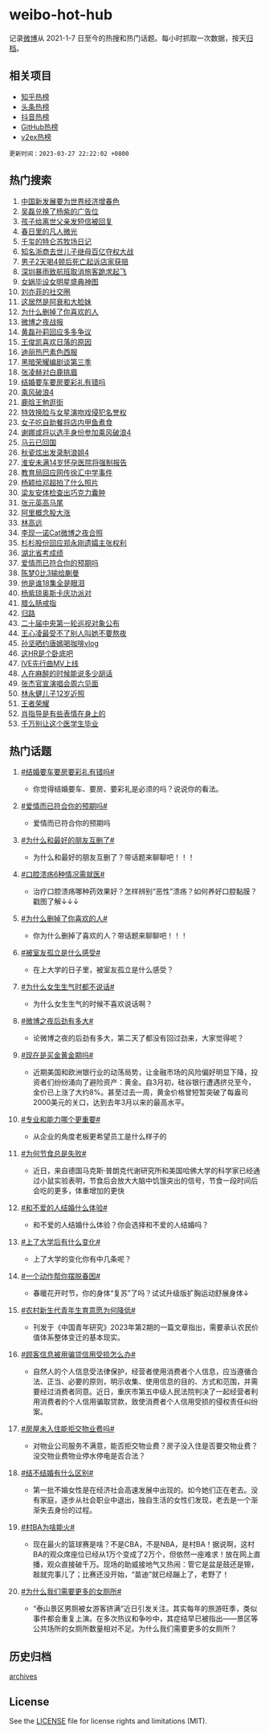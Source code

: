 # weibo-hot-hub

记录[微博](https://www.weibo.com)从 2021-1-7 日至今的热搜和热门话题。每小时抓取一次数据，按天[归档](archives)。

## 相关项目

- [知乎热榜](https://github.com/lonnyzhang423/zhihu-hot-hub)
- [头条热榜](https://github.com/lonnyzhang423/toutiao-hot-hub)
- [抖音热榜](https://github.com/lonnyzhang423/douyin-hot-hub)
- [GitHub热榜](https://github.com/lonnyzhang423/github-hot-hub)
- [v2ex热榜](https://github.com/lonnyzhang423/v2ex-hot-hub)


`更新时间：2023-03-27 22:22:02 +0800`

## 热门搜索

1. [中国新发展要为世界经济增春色](https://m.weibo.cn/search?containerid=100103type%3D1%26t%3D10%26q%3D%23%E4%B8%AD%E5%9B%BD%E6%96%B0%E5%8F%91%E5%B1%95%E8%A6%81%E4%B8%BA%E4%B8%96%E7%95%8C%E7%BB%8F%E6%B5%8E%E5%A2%9E%E6%98%A5%E8%89%B2%23&stream_entry_id=51&isnewpage=1&extparam=seat%3D1%26dgr%3D0%26c_type%3D51%26stream_entry_id%3D51%26cate%3D10103%26pos%3D0%26filter_type%3Drealtimehot%26display_time%3D1679926921%26pre_seqid%3D1679926921243031362255&luicode=10000011&lfid=106003type%253D25%2526t%253D3%2526disable_hot%253D1%2526filter_type%253Drealtimehot)
1. [吴磊兑换了杨紫的广告位](https://m.weibo.cn/search?containerid=100103type%3D1%26t%3D10%26q%3D%23%E5%90%B4%E7%A3%8A%E5%85%91%E6%8D%A2%E4%BA%86%E6%9D%A8%E7%B4%AB%E7%9A%84%E5%B9%BF%E5%91%8A%E4%BD%8D%23&stream_entry_id=31&isnewpage=1&extparam=seat%3D1%26flag%3D1%26c_type%3D31%26dgr%3D0%26cate%3D5001%26q%3D%2523%25E5%2590%25B4%25E7%25A3%258A%25E5%2585%2591%25E6%258D%25A2%25E4%25BA%2586%25E6%259D%25A8%25E7%25B4%25AB%25E7%259A%2584%25E5%25B9%25BF%25E5%2591%258A%25E4%25BD%258D%2523%26filter_type%3Drealtimehot%26realpos%3D1%26pos%3D0%26stream_entry_id%3D31%26band_rank%3D1%26lcate%3D5001%26display_time%3D1679926921%26pre_seqid%3D1679926921243031362255&luicode=10000011&lfid=106003type%253D25%2526t%253D3%2526disable_hot%253D1%2526filter_type%253Drealtimehot)
1. [孩子给离世父亲发短信被回复](https://m.weibo.cn/search?containerid=100103type%3D1%26t%3D10%26q%3D%23%E5%AD%A9%E5%AD%90%E7%BB%99%E7%A6%BB%E4%B8%96%E7%88%B6%E4%BA%B2%E5%8F%91%E7%9F%AD%E4%BF%A1%E8%A2%AB%E5%9B%9E%E5%A4%8D%23&stream_entry_id=31&isnewpage=1&extparam=seat%3D1%26flag%3D0%26c_type%3D31%26dgr%3D0%26cate%3D5001%26q%3D%2523%25E5%25AD%25A9%25E5%25AD%2590%25E7%25BB%2599%25E7%25A6%25BB%25E4%25B8%2596%25E7%2588%25B6%25E4%25BA%25B2%25E5%258F%2591%25E7%259F%25AD%25E4%25BF%25A1%25E8%25A2%25AB%25E5%259B%259E%25E5%25A4%258D%2523%26filter_type%3Drealtimehot%26realpos%3D2%26pos%3D1%26stream_entry_id%3D31%26band_rank%3D2%26lcate%3D5001%26display_time%3D1679926921%26pre_seqid%3D1679926921243031362255&luicode=10000011&lfid=106003type%253D25%2526t%253D3%2526disable_hot%253D1%2526filter_type%253Drealtimehot)
1. [春日里的凡人微光](https://m.weibo.cn/search?containerid=100103type%3D1%26t%3D10%26q%3D%23%E6%98%A5%E6%97%A5%E9%87%8C%E7%9A%84%E5%87%A1%E4%BA%BA%E5%BE%AE%E5%85%89%23&stream_entry_id=31&isnewpage=1&extparam=seat%3D1%26flag%3D0%26c_type%3D31%26dgr%3D0%26cate%3D5001%26q%3D%2523%25E6%2598%25A5%25E6%2597%25A5%25E9%2587%258C%25E7%259A%2584%25E5%2587%25A1%25E4%25BA%25BA%25E5%25BE%25AE%25E5%2585%2589%2523%26filter_type%3Drealtimehot%26realpos%3D3%26pos%3D2%26stream_entry_id%3D31%26band_rank%3D3%26lcate%3D5001%26display_time%3D1679926921%26pre_seqid%3D1679926921243031362255&luicode=10000011&lfid=106003type%253D25%2526t%253D3%2526disable_hot%253D1%2526filter_type%253Drealtimehot)
1. [千玺的特仑苏牧场日记](https://m.weibo.cn/search?containerid=100103type%3D1%26t%3D10%26q%3D%23%E5%8D%83%E7%8E%BA%E7%9A%84%E7%89%B9%E4%BB%91%E8%8B%8F%E7%89%A7%E5%9C%BA%E6%97%A5%E8%AE%B0%23&stream_entry_id=31&isnewpage=1&extparam=seat%3D1%26c_type%3D31%26topic_ad%3D1%26cate%3D5001%26adid%3D184126%26q%3D%2523%25E5%258D%2583%25E7%258E%25BA%25E7%259A%2584%25E7%2589%25B9%25E4%25BB%2591%25E8%258B%258F%25E7%2589%25A7%25E5%259C%25BA%25E6%2597%25A5%25E8%25AE%25B0%2523%26filter_type%3Drealtimehot%26stream_entry_id%3D31%26dgr%3D0%26band_rank%3D4%26lcate%3D5001%26pos%3D3%26display_time%3D1679926921%26pre_seqid%3D1679926921243031362255&luicode=10000011&lfid=106003type%253D25%2526t%253D3%2526disable_hot%253D1%2526filter_type%253Drealtimehot)
1. [知名浙商去世儿子继母百亿夺权大战](https://m.weibo.cn/search?containerid=100103type%3D1%26t%3D10%26q%3D%23%E7%9F%A5%E5%90%8D%E6%B5%99%E5%95%86%E5%8E%BB%E4%B8%96%E5%84%BF%E5%AD%90%E7%BB%A7%E6%AF%8D%E7%99%BE%E4%BA%BF%E5%A4%BA%E6%9D%83%E5%A4%A7%E6%88%98%23&stream_entry_id=31&isnewpage=1&extparam=seat%3D1%26flag%3D1%26c_type%3D31%26dgr%3D0%26cate%3D5001%26q%3D%2523%25E7%259F%25A5%25E5%2590%258D%25E6%25B5%2599%25E5%2595%2586%25E5%258E%25BB%25E4%25B8%2596%25E5%2584%25BF%25E5%25AD%2590%25E7%25BB%25A7%25E6%25AF%258D%25E7%2599%25BE%25E4%25BA%25BF%25E5%25A4%25BA%25E6%259D%2583%25E5%25A4%25A7%25E6%2588%2598%2523%26filter_type%3Drealtimehot%26realpos%3D4%26pos%3D4%26stream_entry_id%3D31%26band_rank%3D4%26lcate%3D5001%26display_time%3D1679926921%26pre_seqid%3D1679926921243031362255&luicode=10000011&lfid=106003type%253D25%2526t%253D3%2526disable_hot%253D1%2526filter_type%253Drealtimehot)
1. [男子2天喝4顿后死亡起诉店家获赔](https://m.weibo.cn/search?containerid=100103type%3D1%26t%3D10%26q%3D%23%E7%94%B7%E5%AD%902%E5%A4%A9%E5%96%9D4%E9%A1%BF%E5%90%8E%E6%AD%BB%E4%BA%A1%E8%B5%B7%E8%AF%89%E5%BA%97%E5%AE%B6%E8%8E%B7%E8%B5%94%23&stream_entry_id=31&isnewpage=1&extparam=seat%3D1%26flag%3D1%26c_type%3D31%26dgr%3D0%26cate%3D5001%26q%3D%2523%25E7%2594%25B7%25E5%25AD%25902%25E5%25A4%25A9%25E5%2596%259D4%25E9%25A1%25BF%25E5%2590%258E%25E6%25AD%25BB%25E4%25BA%25A1%25E8%25B5%25B7%25E8%25AF%2589%25E5%25BA%2597%25E5%25AE%25B6%25E8%258E%25B7%25E8%25B5%2594%2523%26filter_type%3Drealtimehot%26realpos%3D5%26pos%3D5%26stream_entry_id%3D31%26band_rank%3D5%26lcate%3D5001%26display_time%3D1679926921%26pre_seqid%3D1679926921243031362255&luicode=10000011&lfid=106003type%253D25%2526t%253D3%2526disable_hot%253D1%2526filter_type%253Drealtimehot)
1. [深圳暴雨致航班取消旅客跪求起飞](https://m.weibo.cn/search?containerid=100103type%3D1%26t%3D10%26q%3D%23%E6%B7%B1%E5%9C%B3%E6%9A%B4%E9%9B%A8%E8%87%B4%E8%88%AA%E7%8F%AD%E5%8F%96%E6%B6%88%E6%97%85%E5%AE%A2%E8%B7%AA%E6%B1%82%E8%B5%B7%E9%A3%9E%23&stream_entry_id=31&isnewpage=1&extparam=seat%3D1%26flag%3D1%26c_type%3D31%26dgr%3D0%26cate%3D5001%26q%3D%2523%25E6%25B7%25B1%25E5%259C%25B3%25E6%259A%25B4%25E9%259B%25A8%25E8%2587%25B4%25E8%2588%25AA%25E7%258F%25AD%25E5%258F%2596%25E6%25B6%2588%25E6%2597%2585%25E5%25AE%25A2%25E8%25B7%25AA%25E6%25B1%2582%25E8%25B5%25B7%25E9%25A3%259E%2523%26filter_type%3Drealtimehot%26realpos%3D6%26pos%3D6%26stream_entry_id%3D31%26band_rank%3D6%26lcate%3D5001%26display_time%3D1679926921%26pre_seqid%3D1679926921243031362255&luicode=10000011&lfid=106003type%253D25%2526t%253D3%2526disable_hot%253D1%2526filter_type%253Drealtimehot)
1. [女娲毕设女明星盛典神图](https://m.weibo.cn/search?containerid=100103type%3D1%26t%3D10%26q%3D%23%E5%A5%B3%E5%A8%B2%E6%AF%95%E8%AE%BE%E5%A5%B3%E6%98%8E%E6%98%9F%E7%9B%9B%E5%85%B8%E7%A5%9E%E5%9B%BE%23&stream_entry_id=31&isnewpage=1&extparam=seat%3D1%26c_type%3D31%26topic_ad%3D1%26cate%3D5001%26adid%3D184004%26q%3D%2523%25E5%25A5%25B3%25E5%25A8%25B2%25E6%25AF%2595%25E8%25AE%25BE%25E5%25A5%25B3%25E6%2598%258E%25E6%2598%259F%25E7%259B%259B%25E5%2585%25B8%25E7%25A5%259E%25E5%259B%25BE%2523%26filter_type%3Drealtimehot%26stream_entry_id%3D31%26dgr%3D0%26band_rank%3D7%26lcate%3D5001%26pos%3D7%26display_time%3D1679926921%26pre_seqid%3D1679926921243031362255&luicode=10000011&lfid=106003type%253D25%2526t%253D3%2526disable_hot%253D1%2526filter_type%253Drealtimehot)
1. [刘亦菲的社交圈](https://m.weibo.cn/search?containerid=100103type%3D1%26t%3D10%26q%3D%23%E5%88%98%E4%BA%A6%E8%8F%B2%E7%9A%84%E7%A4%BE%E4%BA%A4%E5%9C%88%23&stream_entry_id=31&isnewpage=1&extparam=seat%3D1%26flag%3D0%26c_type%3D31%26dgr%3D0%26cate%3D5001%26q%3D%2523%25E5%2588%2598%25E4%25BA%25A6%25E8%258F%25B2%25E7%259A%2584%25E7%25A4%25BE%25E4%25BA%25A4%25E5%259C%2588%2523%26filter_type%3Drealtimehot%26realpos%3D7%26pos%3D8%26stream_entry_id%3D31%26band_rank%3D7%26lcate%3D5001%26display_time%3D1679926921%26pre_seqid%3D1679926921243031362255&luicode=10000011&lfid=106003type%253D25%2526t%253D3%2526disable_hot%253D1%2526filter_type%253Drealtimehot)
1. [这居然是阿衰和大脸妹](https://m.weibo.cn/search?containerid=100103type%3D1%26t%3D10%26q%3D%23%E8%BF%99%E5%B1%85%E7%84%B6%E6%98%AF%E9%98%BF%E8%A1%B0%E5%92%8C%E5%A4%A7%E8%84%B8%E5%A6%B9%23&stream_entry_id=31&isnewpage=1&extparam=seat%3D1%26flag%3D0%26c_type%3D31%26dgr%3D0%26cate%3D5001%26q%3D%2523%25E8%25BF%2599%25E5%25B1%2585%25E7%2584%25B6%25E6%2598%25AF%25E9%2598%25BF%25E8%25A1%25B0%25E5%2592%258C%25E5%25A4%25A7%25E8%2584%25B8%25E5%25A6%25B9%2523%26filter_type%3Drealtimehot%26realpos%3D8%26pos%3D9%26stream_entry_id%3D31%26band_rank%3D8%26lcate%3D5001%26display_time%3D1679926921%26pre_seqid%3D1679926921243031362255&luicode=10000011&lfid=106003type%253D25%2526t%253D3%2526disable_hot%253D1%2526filter_type%253Drealtimehot)
1. [为什么删掉了你喜欢的人](https://m.weibo.cn/search?containerid=100103type%3D1%26t%3D10%26q%3D%23%E4%B8%BA%E4%BB%80%E4%B9%88%E5%88%A0%E6%8E%89%E4%BA%86%E4%BD%A0%E5%96%9C%E6%AC%A2%E7%9A%84%E4%BA%BA%23&stream_entry_id=31&isnewpage=1&extparam=seat%3D1%26flag%3D1%26c_type%3D31%26dgr%3D0%26cate%3D5001%26q%3D%2523%25E4%25B8%25BA%25E4%25BB%2580%25E4%25B9%2588%25E5%2588%25A0%25E6%258E%2589%25E4%25BA%2586%25E4%25BD%25A0%25E5%2596%259C%25E6%25AC%25A2%25E7%259A%2584%25E4%25BA%25BA%2523%26filter_type%3Drealtimehot%26realpos%3D9%26pos%3D10%26stream_entry_id%3D31%26band_rank%3D9%26lcate%3D5001%26display_time%3D1679926921%26pre_seqid%3D1679926921243031362255&luicode=10000011&lfid=106003type%253D25%2526t%253D3%2526disable_hot%253D1%2526filter_type%253Drealtimehot)
1. [微博之夜战报](https://m.weibo.cn/search?containerid=100103type%3D1%26t%3D10%26q%3D%23%E5%BE%AE%E5%8D%9A%E4%B9%8B%E5%A4%9C%E6%88%98%E6%8A%A5%23&stream_entry_id=31&isnewpage=1&extparam=seat%3D1%26flag%3D1%26c_type%3D31%26dgr%3D0%26cate%3D5001%26q%3D%2523%25E5%25BE%25AE%25E5%258D%259A%25E4%25B9%258B%25E5%25A4%259C%25E6%2588%2598%25E6%258A%25A5%2523%26filter_type%3Drealtimehot%26realpos%3D10%26pos%3D11%26stream_entry_id%3D31%26band_rank%3D10%26lcate%3D5001%26display_time%3D1679926921%26pre_seqid%3D1679926921243031362255&luicode=10000011&lfid=106003type%253D25%2526t%253D3%2526disable_hot%253D1%2526filter_type%253Drealtimehot)
1. [黄磊孙莉回应多多争议](https://m.weibo.cn/search?containerid=100103type%3D1%26t%3D10%26q%3D%23%E9%BB%84%E7%A3%8A%E5%AD%99%E8%8E%89%E5%9B%9E%E5%BA%94%E5%A4%9A%E5%A4%9A%E4%BA%89%E8%AE%AE%23&stream_entry_id=31&isnewpage=1&extparam=seat%3D1%26flag%3D2%26c_type%3D31%26dgr%3D0%26cate%3D5001%26q%3D%2523%25E9%25BB%2584%25E7%25A3%258A%25E5%25AD%2599%25E8%258E%2589%25E5%259B%259E%25E5%25BA%2594%25E5%25A4%259A%25E5%25A4%259A%25E4%25BA%2589%25E8%25AE%25AE%2523%26filter_type%3Drealtimehot%26realpos%3D11%26pos%3D12%26stream_entry_id%3D31%26band_rank%3D11%26lcate%3D5001%26display_time%3D1679926921%26pre_seqid%3D1679926921243031362255&luicode=10000011&lfid=106003type%253D25%2526t%253D3%2526disable_hot%253D1%2526filter_type%253Drealtimehot)
1. [王俊凯喜欢日落的原因](https://m.weibo.cn/search?containerid=100103type%3D1%26t%3D10%26q%3D%23%E7%8E%8B%E4%BF%8A%E5%87%AF%E5%96%9C%E6%AC%A2%E6%97%A5%E8%90%BD%E7%9A%84%E5%8E%9F%E5%9B%A0%23&stream_entry_id=31&isnewpage=1&extparam=seat%3D1%26flag%3D1%26c_type%3D31%26dgr%3D0%26cate%3D5001%26q%3D%2523%25E7%258E%258B%25E4%25BF%258A%25E5%2587%25AF%25E5%2596%259C%25E6%25AC%25A2%25E6%2597%25A5%25E8%2590%25BD%25E7%259A%2584%25E5%258E%259F%25E5%259B%25A0%2523%26filter_type%3Drealtimehot%26realpos%3D12%26pos%3D13%26stream_entry_id%3D31%26band_rank%3D12%26lcate%3D5001%26display_time%3D1679926921%26pre_seqid%3D1679926921243031362255&luicode=10000011&lfid=106003type%253D25%2526t%253D3%2526disable_hot%253D1%2526filter_type%253Drealtimehot)
1. [迪丽热巴素色西服](https://m.weibo.cn/search?containerid=100103type%3D1%26t%3D10%26q%3D%23%E8%BF%AA%E4%B8%BD%E7%83%AD%E5%B7%B4%E7%B4%A0%E8%89%B2%E8%A5%BF%E6%9C%8D%23&stream_entry_id=31&isnewpage=1&extparam=seat%3D1%26flag%3D0%26c_type%3D31%26dgr%3D0%26cate%3D5001%26q%3D%2523%25E8%25BF%25AA%25E4%25B8%25BD%25E7%2583%25AD%25E5%25B7%25B4%25E7%25B4%25A0%25E8%2589%25B2%25E8%25A5%25BF%25E6%259C%258D%2523%26filter_type%3Drealtimehot%26realpos%3D13%26pos%3D14%26stream_entry_id%3D31%26band_rank%3D13%26lcate%3D5001%26display_time%3D1679926921%26pre_seqid%3D1679926921243031362255&luicode=10000011&lfid=106003type%253D25%2526t%253D3%2526disable_hot%253D1%2526filter_type%253Drealtimehot)
1. [黑暗荣耀编剧谈第三季](https://m.weibo.cn/search?containerid=100103type%3D1%26t%3D10%26q%3D%23%E9%BB%91%E6%9A%97%E8%8D%A3%E8%80%80%E7%BC%96%E5%89%A7%E8%B0%88%E7%AC%AC%E4%B8%89%E5%AD%A3%23&stream_entry_id=31&isnewpage=1&extparam=seat%3D1%26flag%3D1%26c_type%3D31%26dgr%3D0%26cate%3D5001%26q%3D%2523%25E9%25BB%2591%25E6%259A%2597%25E8%258D%25A3%25E8%2580%2580%25E7%25BC%2596%25E5%2589%25A7%25E8%25B0%2588%25E7%25AC%25AC%25E4%25B8%2589%25E5%25AD%25A3%2523%26filter_type%3Drealtimehot%26realpos%3D14%26pos%3D15%26stream_entry_id%3D31%26band_rank%3D14%26lcate%3D5001%26display_time%3D1679926921%26pre_seqid%3D1679926921243031362255&luicode=10000011&lfid=106003type%253D25%2526t%253D3%2526disable_hot%253D1%2526filter_type%253Drealtimehot)
1. [张凌赫对白鹿挑眉](https://m.weibo.cn/search?containerid=100103type%3D1%26t%3D10%26q%3D%23%E5%BC%A0%E5%87%8C%E8%B5%AB%E5%AF%B9%E7%99%BD%E9%B9%BF%E6%8C%91%E7%9C%89%23&stream_entry_id=31&isnewpage=1&extparam=seat%3D1%26flag%3D1%26c_type%3D31%26dgr%3D0%26cate%3D5001%26q%3D%2523%25E5%25BC%25A0%25E5%2587%258C%25E8%25B5%25AB%25E5%25AF%25B9%25E7%2599%25BD%25E9%25B9%25BF%25E6%258C%2591%25E7%259C%2589%2523%26filter_type%3Drealtimehot%26realpos%3D15%26pos%3D16%26stream_entry_id%3D31%26band_rank%3D15%26lcate%3D5001%26display_time%3D1679926921%26pre_seqid%3D1679926921243031362255&luicode=10000011&lfid=106003type%253D25%2526t%253D3%2526disable_hot%253D1%2526filter_type%253Drealtimehot)
1. [结婚要车要房要彩礼有错吗](https://m.weibo.cn/search?containerid=100103type%3D1%26t%3D10%26q%3D%23%E7%BB%93%E5%A9%9A%E8%A6%81%E8%BD%A6%E8%A6%81%E6%88%BF%E8%A6%81%E5%BD%A9%E7%A4%BC%E6%9C%89%E9%94%99%E5%90%97%23&stream_entry_id=31&isnewpage=1&extparam=seat%3D1%26flag%3D0%26c_type%3D31%26dgr%3D0%26cate%3D5001%26q%3D%2523%25E7%25BB%2593%25E5%25A9%259A%25E8%25A6%2581%25E8%25BD%25A6%25E8%25A6%2581%25E6%2588%25BF%25E8%25A6%2581%25E5%25BD%25A9%25E7%25A4%25BC%25E6%259C%2589%25E9%2594%2599%25E5%2590%2597%2523%26filter_type%3Drealtimehot%26realpos%3D16%26pos%3D17%26stream_entry_id%3D31%26band_rank%3D16%26lcate%3D5001%26display_time%3D1679926921%26pre_seqid%3D1679926921243031362255&luicode=10000011&lfid=106003type%253D25%2526t%253D3%2526disable_hot%253D1%2526filter_type%253Drealtimehot)
1. [乘风破浪4](https://m.weibo.cn/search?containerid=100103type%3D1%26t%3D10%26q%3D%E4%B9%98%E9%A3%8E%E7%A0%B4%E6%B5%AA4&stream_entry_id=31&isnewpage=1&extparam=seat%3D1%26flag%3D0%26c_type%3D31%26dgr%3D0%26cate%3D5001%26q%3D%25E4%25B9%2598%25E9%25A3%258E%25E7%25A0%25B4%25E6%25B5%25AA4%26filter_type%3Drealtimehot%26realpos%3D17%26pos%3D18%26stream_entry_id%3D31%26band_rank%3D17%26lcate%3D5001%26display_time%3D1679926921%26pre_seqid%3D1679926921243031362255&luicode=10000011&lfid=106003type%253D25%2526t%253D3%2526disable_hot%253D1%2526filter_type%253Drealtimehot)
1. [鹿晗王勉逛街](https://m.weibo.cn/search?containerid=100103type%3D1%26t%3D10%26q%3D%E9%B9%BF%E6%99%97%E7%8E%8B%E5%8B%89%E9%80%9B%E8%A1%97&stream_entry_id=31&isnewpage=1&extparam=seat%3D1%26flag%3D0%26c_type%3D31%26dgr%3D0%26cate%3D5001%26q%3D%25E9%25B9%25BF%25E6%2599%2597%25E7%258E%258B%25E5%258B%2589%25E9%2580%259B%25E8%25A1%2597%26filter_type%3Drealtimehot%26realpos%3D18%26pos%3D19%26stream_entry_id%3D31%26band_rank%3D18%26lcate%3D5001%26display_time%3D1679926921%26pre_seqid%3D1679926921243031362255&luicode=10000011&lfid=106003type%253D25%2526t%253D3%2526disable_hot%253D1%2526filter_type%253Drealtimehot)
1. [特效换脸与女星演吻戏侵犯名誉权](https://m.weibo.cn/search?containerid=100103type%3D1%26t%3D10%26q%3D%23%E7%89%B9%E6%95%88%E6%8D%A2%E8%84%B8%E4%B8%8E%E5%A5%B3%E6%98%9F%E6%BC%94%E5%90%BB%E6%88%8F%E4%BE%B5%E7%8A%AF%E5%90%8D%E8%AA%89%E6%9D%83%23&stream_entry_id=31&isnewpage=1&extparam=seat%3D1%26flag%3D1%26c_type%3D31%26dgr%3D0%26cate%3D5001%26q%3D%2523%25E7%2589%25B9%25E6%2595%2588%25E6%258D%25A2%25E8%2584%25B8%25E4%25B8%258E%25E5%25A5%25B3%25E6%2598%259F%25E6%25BC%2594%25E5%2590%25BB%25E6%2588%258F%25E4%25BE%25B5%25E7%258A%25AF%25E5%2590%258D%25E8%25AA%2589%25E6%259D%2583%2523%26filter_type%3Drealtimehot%26realpos%3D19%26pos%3D20%26stream_entry_id%3D31%26band_rank%3D19%26lcate%3D5001%26display_time%3D1679926921%26pre_seqid%3D1679926921243031362255&luicode=10000011&lfid=106003type%253D25%2526t%253D3%2526disable_hot%253D1%2526filter_type%253Drealtimehot)
1. [女子吃自助餐将店内甲鱼煮食](https://m.weibo.cn/search?containerid=100103type%3D1%26t%3D10%26q%3D%23%E5%A5%B3%E5%AD%90%E5%90%83%E8%87%AA%E5%8A%A9%E9%A4%90%E5%B0%86%E5%BA%97%E5%86%85%E7%94%B2%E9%B1%BC%E7%85%AE%E9%A3%9F%23&stream_entry_id=31&isnewpage=1&extparam=seat%3D1%26flag%3D0%26c_type%3D31%26dgr%3D0%26cate%3D5001%26q%3D%2523%25E5%25A5%25B3%25E5%25AD%2590%25E5%2590%2583%25E8%2587%25AA%25E5%258A%25A9%25E9%25A4%2590%25E5%25B0%2586%25E5%25BA%2597%25E5%2586%2585%25E7%2594%25B2%25E9%25B1%25BC%25E7%2585%25AE%25E9%25A3%259F%2523%26filter_type%3Drealtimehot%26realpos%3D20%26pos%3D21%26stream_entry_id%3D31%26band_rank%3D20%26lcate%3D5001%26display_time%3D1679926921%26pre_seqid%3D1679926921243031362255&luicode=10000011&lfid=106003type%253D25%2526t%253D3%2526disable_hot%253D1%2526filter_type%253Drealtimehot)
1. [谢娜或将以选手身份参加乘风破浪4](https://m.weibo.cn/search?containerid=100103type%3D1%26t%3D10%26q%3D%E8%B0%A2%E5%A8%9C%E6%88%96%E5%B0%86%E4%BB%A5%E9%80%89%E6%89%8B%E8%BA%AB%E4%BB%BD%E5%8F%82%E5%8A%A0%E4%B9%98%E9%A3%8E%E7%A0%B4%E6%B5%AA4&stream_entry_id=31&isnewpage=1&extparam=seat%3D1%26flag%3D0%26c_type%3D31%26dgr%3D0%26cate%3D5001%26q%3D%25E8%25B0%25A2%25E5%25A8%259C%25E6%2588%2596%25E5%25B0%2586%25E4%25BB%25A5%25E9%2580%2589%25E6%2589%258B%25E8%25BA%25AB%25E4%25BB%25BD%25E5%258F%2582%25E5%258A%25A0%25E4%25B9%2598%25E9%25A3%258E%25E7%25A0%25B4%25E6%25B5%25AA4%26filter_type%3Drealtimehot%26realpos%3D21%26pos%3D22%26stream_entry_id%3D31%26band_rank%3D21%26lcate%3D5001%26display_time%3D1679926921%26pre_seqid%3D1679926921243031362255&luicode=10000011&lfid=106003type%253D25%2526t%253D3%2526disable_hot%253D1%2526filter_type%253Drealtimehot)
1. [马云已回国](https://m.weibo.cn/search?containerid=100103type%3D1%26t%3D10%26q%3D%23%E9%A9%AC%E4%BA%91%E5%B7%B2%E5%9B%9E%E5%9B%BD%23&stream_entry_id=31&isnewpage=1&extparam=seat%3D1%26flag%3D2%26c_type%3D31%26dgr%3D0%26cate%3D5001%26q%3D%2523%25E9%25A9%25AC%25E4%25BA%2591%25E5%25B7%25B2%25E5%259B%259E%25E5%259B%25BD%2523%26filter_type%3Drealtimehot%26realpos%3D22%26pos%3D23%26stream_entry_id%3D31%26band_rank%3D22%26lcate%3D5001%26display_time%3D1679926921%26pre_seqid%3D1679926921243031362255&luicode=10000011&lfid=106003type%253D25%2526t%253D3%2526disable_hot%253D1%2526filter_type%253Drealtimehot)
1. [秋瓷炫出发录制浪姐4](https://m.weibo.cn/search?containerid=100103type%3D1%26t%3D10%26q%3D%23%E7%A7%8B%E7%93%B7%E7%82%AB%E5%87%BA%E5%8F%91%E5%BD%95%E5%88%B6%E6%B5%AA%E5%A7%904%23&stream_entry_id=31&isnewpage=1&extparam=seat%3D1%26flag%3D0%26c_type%3D31%26dgr%3D0%26cate%3D5001%26q%3D%2523%25E7%25A7%258B%25E7%2593%25B7%25E7%2582%25AB%25E5%2587%25BA%25E5%258F%2591%25E5%25BD%2595%25E5%2588%25B6%25E6%25B5%25AA%25E5%25A7%25904%2523%26filter_type%3Drealtimehot%26realpos%3D23%26pos%3D24%26stream_entry_id%3D31%26band_rank%3D23%26lcate%3D5001%26display_time%3D1679926921%26pre_seqid%3D1679926921243031362255&luicode=10000011&lfid=106003type%253D25%2526t%253D3%2526disable_hot%253D1%2526filter_type%253Drealtimehot)
1. [淮安未满14岁怀孕医院将强制报告](https://m.weibo.cn/search?containerid=100103type%3D1%26t%3D10%26q%3D%23%E6%B7%AE%E5%AE%89%E6%9C%AA%E6%BB%A114%E5%B2%81%E6%80%80%E5%AD%95%E5%8C%BB%E9%99%A2%E5%B0%86%E5%BC%BA%E5%88%B6%E6%8A%A5%E5%91%8A%23&stream_entry_id=31&isnewpage=1&extparam=seat%3D1%26flag%3D2%26c_type%3D31%26dgr%3D0%26cate%3D5001%26q%3D%2523%25E6%25B7%25AE%25E5%25AE%2589%25E6%259C%25AA%25E6%25BB%25A114%25E5%25B2%2581%25E6%2580%2580%25E5%25AD%2595%25E5%258C%25BB%25E9%2599%25A2%25E5%25B0%2586%25E5%25BC%25BA%25E5%2588%25B6%25E6%258A%25A5%25E5%2591%258A%2523%26filter_type%3Drealtimehot%26realpos%3D24%26pos%3D25%26stream_entry_id%3D31%26band_rank%3D24%26lcate%3D5001%26display_time%3D1679926921%26pre_seqid%3D1679926921243031362255&luicode=10000011&lfid=106003type%253D25%2526t%253D3%2526disable_hot%253D1%2526filter_type%253Drealtimehot)
1. [教育局回应网传徐汇中学事件](https://m.weibo.cn/search?containerid=100103type%3D1%26t%3D10%26q%3D%23%E6%95%99%E8%82%B2%E5%B1%80%E5%9B%9E%E5%BA%94%E7%BD%91%E4%BC%A0%E5%BE%90%E6%B1%87%E4%B8%AD%E5%AD%A6%E4%BA%8B%E4%BB%B6%23&stream_entry_id=31&isnewpage=1&extparam=seat%3D1%26flag%3D0%26c_type%3D31%26dgr%3D0%26cate%3D5001%26q%3D%2523%25E6%2595%2599%25E8%2582%25B2%25E5%25B1%2580%25E5%259B%259E%25E5%25BA%2594%25E7%25BD%2591%25E4%25BC%25A0%25E5%25BE%2590%25E6%25B1%2587%25E4%25B8%25AD%25E5%25AD%25A6%25E4%25BA%258B%25E4%25BB%25B6%2523%26filter_type%3Drealtimehot%26realpos%3D25%26pos%3D26%26stream_entry_id%3D31%26band_rank%3D25%26lcate%3D5001%26display_time%3D1679926921%26pre_seqid%3D1679926921243031362255&luicode=10000011&lfid=106003type%253D25%2526t%253D3%2526disable_hot%253D1%2526filter_type%253Drealtimehot)
1. [杨颖给邓超拍了什么照片](https://m.weibo.cn/search?containerid=100103type%3D1%26t%3D10%26q%3D%23%E6%9D%A8%E9%A2%96%E7%BB%99%E9%82%93%E8%B6%85%E6%8B%8D%E4%BA%86%E4%BB%80%E4%B9%88%E7%85%A7%E7%89%87%23&stream_entry_id=31&isnewpage=1&extparam=seat%3D1%26flag%3D0%26c_type%3D31%26dgr%3D0%26cate%3D5001%26q%3D%2523%25E6%259D%25A8%25E9%25A2%2596%25E7%25BB%2599%25E9%2582%2593%25E8%25B6%2585%25E6%258B%258D%25E4%25BA%2586%25E4%25BB%2580%25E4%25B9%2588%25E7%2585%25A7%25E7%2589%2587%2523%26filter_type%3Drealtimehot%26realpos%3D26%26pos%3D27%26stream_entry_id%3D31%26band_rank%3D26%26lcate%3D5001%26display_time%3D1679926921%26pre_seqid%3D1679926921243031362255&luicode=10000011&lfid=106003type%253D25%2526t%253D3%2526disable_hot%253D1%2526filter_type%253Drealtimehot)
1. [梁友安体检查出巧克力囊肿](https://m.weibo.cn/search?containerid=100103type%3D1%26t%3D10%26q%3D%23%E6%A2%81%E5%8F%8B%E5%AE%89%E4%BD%93%E6%A3%80%E6%9F%A5%E5%87%BA%E5%B7%A7%E5%85%8B%E5%8A%9B%E5%9B%8A%E8%82%BF%23&stream_entry_id=31&isnewpage=1&extparam=seat%3D1%26flag%3D1%26c_type%3D31%26dgr%3D0%26cate%3D5001%26q%3D%2523%25E6%25A2%2581%25E5%258F%258B%25E5%25AE%2589%25E4%25BD%2593%25E6%25A3%2580%25E6%259F%25A5%25E5%2587%25BA%25E5%25B7%25A7%25E5%2585%258B%25E5%258A%259B%25E5%259B%258A%25E8%2582%25BF%2523%26filter_type%3Drealtimehot%26realpos%3D27%26pos%3D28%26stream_entry_id%3D31%26band_rank%3D27%26lcate%3D5001%26display_time%3D1679926921%26pre_seqid%3D1679926921243031362255&luicode=10000011&lfid=106003type%253D25%2526t%253D3%2526disable_hot%253D1%2526filter_type%253Drealtimehot)
1. [张元英高马尾](https://m.weibo.cn/search?containerid=100103type%3D1%26t%3D10%26q%3D%23%E5%BC%A0%E5%85%83%E8%8B%B1%E9%AB%98%E9%A9%AC%E5%B0%BE%23&stream_entry_id=31&isnewpage=1&extparam=seat%3D1%26flag%3D0%26c_type%3D31%26dgr%3D0%26cate%3D5001%26q%3D%2523%25E5%25BC%25A0%25E5%2585%2583%25E8%258B%25B1%25E9%25AB%2598%25E9%25A9%25AC%25E5%25B0%25BE%2523%26filter_type%3Drealtimehot%26realpos%3D28%26pos%3D29%26stream_entry_id%3D31%26band_rank%3D28%26lcate%3D5001%26display_time%3D1679926921%26pre_seqid%3D1679926921243031362255&luicode=10000011&lfid=106003type%253D25%2526t%253D3%2526disable_hot%253D1%2526filter_type%253Drealtimehot)
1. [阿里概念股大涨](https://m.weibo.cn/search?containerid=100103type%3D1%26t%3D10%26q%3D%23%E9%98%BF%E9%87%8C%E6%A6%82%E5%BF%B5%E8%82%A1%E5%A4%A7%E6%B6%A8%23&stream_entry_id=31&isnewpage=1&extparam=seat%3D1%26flag%3D0%26c_type%3D31%26dgr%3D0%26cate%3D5001%26q%3D%2523%25E9%2598%25BF%25E9%2587%258C%25E6%25A6%2582%25E5%25BF%25B5%25E8%2582%25A1%25E5%25A4%25A7%25E6%25B6%25A8%2523%26filter_type%3Drealtimehot%26realpos%3D29%26pos%3D30%26stream_entry_id%3D31%26band_rank%3D29%26lcate%3D5001%26display_time%3D1679926921%26pre_seqid%3D1679926921243031362255&luicode=10000011&lfid=106003type%253D25%2526t%253D3%2526disable_hot%253D1%2526filter_type%253Drealtimehot)
1. [林高远](https://m.weibo.cn/search?containerid=100103type%3D1%26t%3D10%26q%3D%E6%9E%97%E9%AB%98%E8%BF%9C&stream_entry_id=31&isnewpage=1&extparam=seat%3D1%26flag%3D1%26c_type%3D31%26dgr%3D0%26cate%3D5001%26q%3D%25E6%259E%2597%25E9%25AB%2598%25E8%25BF%259C%26filter_type%3Drealtimehot%26realpos%3D30%26pos%3D31%26stream_entry_id%3D31%26band_rank%3D30%26lcate%3D5001%26display_time%3D1679926921%26pre_seqid%3D1679926921243031362255&luicode=10000011&lfid=106003type%253D25%2526t%253D3%2526disable_hot%253D1%2526filter_type%253Drealtimehot)
1. [李现一诺Cat微博之夜合照](https://m.weibo.cn/search?containerid=100103type%3D1%26t%3D10%26q%3D%23%E6%9D%8E%E7%8E%B0%E4%B8%80%E8%AF%BACat%E5%BE%AE%E5%8D%9A%E4%B9%8B%E5%A4%9C%E5%90%88%E7%85%A7%23&stream_entry_id=31&isnewpage=1&extparam=seat%3D1%26flag%3D1%26c_type%3D31%26dgr%3D0%26cate%3D5001%26q%3D%2523%25E6%259D%258E%25E7%258E%25B0%25E4%25B8%2580%25E8%25AF%25BACat%25E5%25BE%25AE%25E5%258D%259A%25E4%25B9%258B%25E5%25A4%259C%25E5%2590%2588%25E7%2585%25A7%2523%26filter_type%3Drealtimehot%26realpos%3D31%26pos%3D32%26stream_entry_id%3D31%26band_rank%3D31%26lcate%3D5001%26display_time%3D1679926921%26pre_seqid%3D1679926921243031362255&luicode=10000011&lfid=106003type%253D25%2526t%253D3%2526disable_hot%253D1%2526filter_type%253Drealtimehot)
1. [杉杉股份回应郑永刚遗孀主张权利](https://m.weibo.cn/search?containerid=100103type%3D1%26t%3D10%26q%3D%23%E6%9D%89%E6%9D%89%E8%82%A1%E4%BB%BD%E5%9B%9E%E5%BA%94%E9%83%91%E6%B0%B8%E5%88%9A%E9%81%97%E5%AD%80%E4%B8%BB%E5%BC%A0%E6%9D%83%E5%88%A9%23&stream_entry_id=31&isnewpage=1&extparam=seat%3D1%26flag%3D1%26c_type%3D31%26dgr%3D0%26cate%3D5001%26q%3D%2523%25E6%259D%2589%25E6%259D%2589%25E8%2582%25A1%25E4%25BB%25BD%25E5%259B%259E%25E5%25BA%2594%25E9%2583%2591%25E6%25B0%25B8%25E5%2588%259A%25E9%2581%2597%25E5%25AD%2580%25E4%25B8%25BB%25E5%25BC%25A0%25E6%259D%2583%25E5%2588%25A9%2523%26filter_type%3Drealtimehot%26realpos%3D32%26pos%3D33%26stream_entry_id%3D31%26band_rank%3D32%26lcate%3D5001%26display_time%3D1679926921%26pre_seqid%3D1679926921243031362255&luicode=10000011&lfid=106003type%253D25%2526t%253D3%2526disable_hot%253D1%2526filter_type%253Drealtimehot)
1. [湖北省考成绩](https://m.weibo.cn/search?containerid=100103type%3D1%26t%3D10%26q%3D%E6%B9%96%E5%8C%97%E7%9C%81%E8%80%83%E6%88%90%E7%BB%A9&stream_entry_id=31&isnewpage=1&extparam=seat%3D1%26flag%3D0%26c_type%3D31%26dgr%3D0%26cate%3D5001%26q%3D%25E6%25B9%2596%25E5%258C%2597%25E7%259C%2581%25E8%2580%2583%25E6%2588%2590%25E7%25BB%25A9%26filter_type%3Drealtimehot%26realpos%3D33%26pos%3D34%26stream_entry_id%3D31%26band_rank%3D33%26lcate%3D5001%26display_time%3D1679926921%26pre_seqid%3D1679926921243031362255&luicode=10000011&lfid=106003type%253D25%2526t%253D3%2526disable_hot%253D1%2526filter_type%253Drealtimehot)
1. [爱情而已符合你的预期吗](https://m.weibo.cn/search?containerid=100103type%3D1%26t%3D10%26q%3D%23%E7%88%B1%E6%83%85%E8%80%8C%E5%B7%B2%E7%AC%A6%E5%90%88%E4%BD%A0%E7%9A%84%E9%A2%84%E6%9C%9F%E5%90%97%23&stream_entry_id=31&isnewpage=1&extparam=seat%3D1%26flag%3D0%26c_type%3D31%26dgr%3D0%26cate%3D5001%26q%3D%2523%25E7%2588%25B1%25E6%2583%2585%25E8%2580%258C%25E5%25B7%25B2%25E7%25AC%25A6%25E5%2590%2588%25E4%25BD%25A0%25E7%259A%2584%25E9%25A2%2584%25E6%259C%259F%25E5%2590%2597%2523%26filter_type%3Drealtimehot%26realpos%3D34%26pos%3D35%26stream_entry_id%3D31%26band_rank%3D34%26lcate%3D5001%26display_time%3D1679926921%26pre_seqid%3D1679926921243031362255&luicode=10000011&lfid=106003type%253D25%2526t%253D3%2526disable_hot%253D1%2526filter_type%253Drealtimehot)
1. [陈梦0比3输给蒯曼](https://m.weibo.cn/search?containerid=100103type%3D1%26t%3D10%26q%3D%E9%99%88%E6%A2%A60%E6%AF%943%E8%BE%93%E7%BB%99%E8%92%AF%E6%9B%BC&stream_entry_id=31&isnewpage=1&extparam=seat%3D1%26flag%3D0%26c_type%3D31%26dgr%3D0%26cate%3D5001%26q%3D%25E9%2599%2588%25E6%25A2%25A60%25E6%25AF%25943%25E8%25BE%2593%25E7%25BB%2599%25E8%2592%25AF%25E6%259B%25BC%26filter_type%3Drealtimehot%26realpos%3D35%26pos%3D36%26stream_entry_id%3D31%26band_rank%3D35%26lcate%3D5001%26display_time%3D1679926921%26pre_seqid%3D1679926921243031362255&luicode=10000011&lfid=106003type%253D25%2526t%253D3%2526disable_hot%253D1%2526filter_type%253Drealtimehot)
1. [他是谁18集全是眼泪](https://m.weibo.cn/search?containerid=100103type%3D1%26t%3D10%26q%3D%23%E4%BB%96%E6%98%AF%E8%B0%8118%E9%9B%86%E5%85%A8%E6%98%AF%E7%9C%BC%E6%B3%AA%23&stream_entry_id=31&isnewpage=1&extparam=seat%3D1%26flag%3D0%26c_type%3D31%26dgr%3D0%26cate%3D5001%26q%3D%2523%25E4%25BB%2596%25E6%2598%25AF%25E8%25B0%258118%25E9%259B%2586%25E5%2585%25A8%25E6%2598%25AF%25E7%259C%25BC%25E6%25B3%25AA%2523%26filter_type%3Drealtimehot%26realpos%3D36%26pos%3D37%26stream_entry_id%3D31%26band_rank%3D36%26lcate%3D5001%26display_time%3D1679926921%26pre_seqid%3D1679926921243031362255&luicode=10000011&lfid=106003type%253D25%2526t%253D3%2526disable_hot%253D1%2526filter_type%253Drealtimehot)
1. [杨紫琼奥斯卡庆功派对](https://m.weibo.cn/search?containerid=100103type%3D1%26t%3D10%26q%3D%23%E6%9D%A8%E7%B4%AB%E7%90%BC%E5%A5%A5%E6%96%AF%E5%8D%A1%E5%BA%86%E5%8A%9F%E6%B4%BE%E5%AF%B9%23&stream_entry_id=31&isnewpage=1&extparam=seat%3D1%26flag%3D1%26c_type%3D31%26dgr%3D0%26cate%3D5001%26q%3D%2523%25E6%259D%25A8%25E7%25B4%25AB%25E7%2590%25BC%25E5%25A5%25A5%25E6%2596%25AF%25E5%258D%25A1%25E5%25BA%2586%25E5%258A%259F%25E6%25B4%25BE%25E5%25AF%25B9%2523%26filter_type%3Drealtimehot%26realpos%3D37%26pos%3D38%26stream_entry_id%3D31%26band_rank%3D37%26lcate%3D5001%26display_time%3D1679926921%26pre_seqid%3D1679926921243031362255&luicode=10000011&lfid=106003type%253D25%2526t%253D3%2526disable_hot%253D1%2526filter_type%253Drealtimehot)
1. [腊么肠戒指](https://m.weibo.cn/search?containerid=100103type%3D1%26t%3D10%26q%3D%23%E8%85%8A%E4%B9%88%E8%82%A0%E6%88%92%E6%8C%87%23&stream_entry_id=31&isnewpage=1&extparam=seat%3D1%26flag%3D1%26c_type%3D31%26dgr%3D0%26cate%3D5001%26q%3D%2523%25E8%2585%258A%25E4%25B9%2588%25E8%2582%25A0%25E6%2588%2592%25E6%258C%2587%2523%26filter_type%3Drealtimehot%26realpos%3D38%26pos%3D39%26stream_entry_id%3D31%26band_rank%3D38%26lcate%3D5001%26display_time%3D1679926921%26pre_seqid%3D1679926921243031362255&luicode=10000011&lfid=106003type%253D25%2526t%253D3%2526disable_hot%253D1%2526filter_type%253Drealtimehot)
1. [归路](https://m.weibo.cn/search?containerid=100103type%3D1%26t%3D10%26q%3D%E5%BD%92%E8%B7%AF&stream_entry_id=31&isnewpage=1&extparam=seat%3D1%26flag%3D1%26c_type%3D31%26dgr%3D0%26cate%3D5001%26q%3D%25E5%25BD%2592%25E8%25B7%25AF%26filter_type%3Drealtimehot%26realpos%3D39%26pos%3D40%26stream_entry_id%3D31%26band_rank%3D39%26lcate%3D5001%26display_time%3D1679926921%26pre_seqid%3D1679926921243031362255&luicode=10000011&lfid=106003type%253D25%2526t%253D3%2526disable_hot%253D1%2526filter_type%253Drealtimehot)
1. [二十届中央第一轮巡视对象公布](https://m.weibo.cn/search?containerid=100103type%3D1%26t%3D10%26q%3D%23%E4%BA%8C%E5%8D%81%E5%B1%8A%E4%B8%AD%E5%A4%AE%E7%AC%AC%E4%B8%80%E8%BD%AE%E5%B7%A1%E8%A7%86%E5%AF%B9%E8%B1%A1%E5%85%AC%E5%B8%83%23&stream_entry_id=31&isnewpage=1&extparam=seat%3D1%26flag%3D0%26c_type%3D31%26dgr%3D0%26cate%3D5001%26q%3D%2523%25E4%25BA%258C%25E5%258D%2581%25E5%25B1%258A%25E4%25B8%25AD%25E5%25A4%25AE%25E7%25AC%25AC%25E4%25B8%2580%25E8%25BD%25AE%25E5%25B7%25A1%25E8%25A7%2586%25E5%25AF%25B9%25E8%25B1%25A1%25E5%2585%25AC%25E5%25B8%2583%2523%26filter_type%3Drealtimehot%26realpos%3D40%26pos%3D41%26stream_entry_id%3D31%26band_rank%3D40%26lcate%3D5001%26display_time%3D1679926921%26pre_seqid%3D1679926921243031362255&luicode=10000011&lfid=106003type%253D25%2526t%253D3%2526disable_hot%253D1%2526filter_type%253Drealtimehot)
1. [王心凌最受不了别人叫她不要熬夜](https://m.weibo.cn/search?containerid=100103type%3D1%26t%3D10%26q%3D%23%E7%8E%8B%E5%BF%83%E5%87%8C%E6%9C%80%E5%8F%97%E4%B8%8D%E4%BA%86%E5%88%AB%E4%BA%BA%E5%8F%AB%E5%A5%B9%E4%B8%8D%E8%A6%81%E7%86%AC%E5%A4%9C%23&stream_entry_id=31&isnewpage=1&extparam=seat%3D1%26flag%3D0%26c_type%3D31%26dgr%3D0%26cate%3D5001%26q%3D%2523%25E7%258E%258B%25E5%25BF%2583%25E5%2587%258C%25E6%259C%2580%25E5%258F%2597%25E4%25B8%258D%25E4%25BA%2586%25E5%2588%25AB%25E4%25BA%25BA%25E5%258F%25AB%25E5%25A5%25B9%25E4%25B8%258D%25E8%25A6%2581%25E7%2586%25AC%25E5%25A4%259C%2523%26filter_type%3Drealtimehot%26realpos%3D41%26pos%3D42%26stream_entry_id%3D31%26band_rank%3D41%26lcate%3D5001%26display_time%3D1679926921%26pre_seqid%3D1679926921243031362255&luicode=10000011&lfid=106003type%253D25%2526t%253D3%2526disable_hot%253D1%2526filter_type%253Drealtimehot)
1. [孙坚晒约唐嫣喝咖啡vlog](https://m.weibo.cn/search?containerid=100103type%3D1%26t%3D10%26q%3D%23%E5%AD%99%E5%9D%9A%E6%99%92%E7%BA%A6%E5%94%90%E5%AB%A3%E5%96%9D%E5%92%96%E5%95%A1vlog%23&stream_entry_id=31&isnewpage=1&extparam=seat%3D1%26flag%3D0%26c_type%3D31%26dgr%3D0%26cate%3D5001%26q%3D%2523%25E5%25AD%2599%25E5%259D%259A%25E6%2599%2592%25E7%25BA%25A6%25E5%2594%2590%25E5%25AB%25A3%25E5%2596%259D%25E5%2592%2596%25E5%2595%25A1vlog%2523%26filter_type%3Drealtimehot%26realpos%3D42%26pos%3D43%26stream_entry_id%3D31%26band_rank%3D42%26lcate%3D5001%26display_time%3D1679926921%26pre_seqid%3D1679926921243031362255&luicode=10000011&lfid=106003type%253D25%2526t%253D3%2526disable_hot%253D1%2526filter_type%253Drealtimehot)
1. [这HR是个卧底吧](https://m.weibo.cn/search?containerid=100103type%3D1%26t%3D10%26q%3D%23%E8%BF%99HR%E6%98%AF%E4%B8%AA%E5%8D%A7%E5%BA%95%E5%90%A7%23&stream_entry_id=31&isnewpage=1&extparam=seat%3D1%26flag%3D1%26c_type%3D31%26dgr%3D0%26cate%3D5001%26q%3D%2523%25E8%25BF%2599HR%25E6%2598%25AF%25E4%25B8%25AA%25E5%258D%25A7%25E5%25BA%2595%25E5%2590%25A7%2523%26filter_type%3Drealtimehot%26realpos%3D43%26pos%3D44%26stream_entry_id%3D31%26band_rank%3D43%26lcate%3D5001%26display_time%3D1679926921%26pre_seqid%3D1679926921243031362255&luicode=10000011&lfid=106003type%253D25%2526t%253D3%2526disable_hot%253D1%2526filter_type%253Drealtimehot)
1. [IVE先行曲MV上线](https://m.weibo.cn/search?containerid=100103type%3D1%26t%3D10%26q%3D%23IVE%E5%85%88%E8%A1%8C%E6%9B%B2MV%E4%B8%8A%E7%BA%BF%23&stream_entry_id=31&isnewpage=1&extparam=seat%3D1%26flag%3D0%26c_type%3D31%26dgr%3D0%26cate%3D5001%26q%3D%2523IVE%25E5%2585%2588%25E8%25A1%258C%25E6%259B%25B2MV%25E4%25B8%258A%25E7%25BA%25BF%2523%26filter_type%3Drealtimehot%26realpos%3D44%26pos%3D45%26stream_entry_id%3D31%26band_rank%3D44%26lcate%3D5001%26display_time%3D1679926921%26pre_seqid%3D1679926921243031362255&luicode=10000011&lfid=106003type%253D25%2526t%253D3%2526disable_hot%253D1%2526filter_type%253Drealtimehot)
1. [人在麻醉的时候能说多少胡话](https://m.weibo.cn/search?containerid=100103type%3D1%26t%3D10%26q%3D%23%E4%BA%BA%E5%9C%A8%E9%BA%BB%E9%86%89%E7%9A%84%E6%97%B6%E5%80%99%E8%83%BD%E8%AF%B4%E5%A4%9A%E5%B0%91%E8%83%A1%E8%AF%9D%23&stream_entry_id=31&isnewpage=1&extparam=seat%3D1%26flag%3D1%26c_type%3D31%26dgr%3D0%26cate%3D5001%26q%3D%2523%25E4%25BA%25BA%25E5%259C%25A8%25E9%25BA%25BB%25E9%2586%2589%25E7%259A%2584%25E6%2597%25B6%25E5%2580%2599%25E8%2583%25BD%25E8%25AF%25B4%25E5%25A4%259A%25E5%25B0%2591%25E8%2583%25A1%25E8%25AF%259D%2523%26filter_type%3Drealtimehot%26realpos%3D45%26pos%3D46%26stream_entry_id%3D31%26band_rank%3D45%26lcate%3D5001%26display_time%3D1679926921%26pre_seqid%3D1679926921243031362255&luicode=10000011&lfid=106003type%253D25%2526t%253D3%2526disable_hot%253D1%2526filter_type%253Drealtimehot)
1. [张杰官宣演唱会周六见面](https://m.weibo.cn/search?containerid=100103type%3D1%26t%3D10%26q%3D%23%E5%BC%A0%E6%9D%B0%E5%AE%98%E5%AE%A3%E6%BC%94%E5%94%B1%E4%BC%9A%E5%91%A8%E5%85%AD%E8%A7%81%E9%9D%A2%23&stream_entry_id=31&isnewpage=1&extparam=seat%3D1%26flag%3D0%26c_type%3D31%26dgr%3D0%26cate%3D5001%26q%3D%2523%25E5%25BC%25A0%25E6%259D%25B0%25E5%25AE%2598%25E5%25AE%25A3%25E6%25BC%2594%25E5%2594%25B1%25E4%25BC%259A%25E5%2591%25A8%25E5%2585%25AD%25E8%25A7%2581%25E9%259D%25A2%2523%26filter_type%3Drealtimehot%26realpos%3D46%26pos%3D47%26stream_entry_id%3D31%26band_rank%3D46%26lcate%3D5001%26display_time%3D1679926921%26pre_seqid%3D1679926921243031362255&luicode=10000011&lfid=106003type%253D25%2526t%253D3%2526disable_hot%253D1%2526filter_type%253Drealtimehot)
1. [林永健儿子12岁近照](https://m.weibo.cn/search?containerid=100103type%3D1%26t%3D10%26q%3D%23%E6%9E%97%E6%B0%B8%E5%81%A5%E5%84%BF%E5%AD%9012%E5%B2%81%E8%BF%91%E7%85%A7%23&stream_entry_id=31&isnewpage=1&extparam=seat%3D1%26flag%3D0%26c_type%3D31%26dgr%3D0%26cate%3D5001%26q%3D%2523%25E6%259E%2597%25E6%25B0%25B8%25E5%2581%25A5%25E5%2584%25BF%25E5%25AD%259012%25E5%25B2%2581%25E8%25BF%2591%25E7%2585%25A7%2523%26filter_type%3Drealtimehot%26realpos%3D47%26pos%3D48%26stream_entry_id%3D31%26band_rank%3D47%26lcate%3D5001%26display_time%3D1679926921%26pre_seqid%3D1679926921243031362255&luicode=10000011&lfid=106003type%253D25%2526t%253D3%2526disable_hot%253D1%2526filter_type%253Drealtimehot)
1. [王者荣耀](https://m.weibo.cn/search?containerid=100103type%3D1%26t%3D10%26q%3D%23%E7%8E%8B%E8%80%85%E8%8D%A3%E8%80%80%23&stream_entry_id=31&isnewpage=1&extparam=seat%3D1%26flag%3D0%26c_type%3D31%26dgr%3D0%26cate%3D5001%26q%3D%2523%25E7%258E%258B%25E8%2580%2585%25E8%258D%25A3%25E8%2580%2580%2523%26filter_type%3Drealtimehot%26realpos%3D48%26pos%3D49%26stream_entry_id%3D31%26band_rank%3D48%26lcate%3D5001%26display_time%3D1679926921%26pre_seqid%3D1679926921243031362255&luicode=10000011&lfid=106003type%253D25%2526t%253D3%2526disable_hot%253D1%2526filter_type%253Drealtimehot)
1. [肖指导是有些表情在身上的](https://m.weibo.cn/search?containerid=100103type%3D1%26t%3D10%26q%3D%23%E8%82%96%E6%8C%87%E5%AF%BC%E6%98%AF%E6%9C%89%E4%BA%9B%E8%A1%A8%E6%83%85%E5%9C%A8%E8%BA%AB%E4%B8%8A%E7%9A%84%23&stream_entry_id=31&isnewpage=1&extparam=seat%3D1%26flag%3D0%26c_type%3D31%26dgr%3D0%26cate%3D5001%26q%3D%2523%25E8%2582%2596%25E6%258C%2587%25E5%25AF%25BC%25E6%2598%25AF%25E6%259C%2589%25E4%25BA%259B%25E8%25A1%25A8%25E6%2583%2585%25E5%259C%25A8%25E8%25BA%25AB%25E4%25B8%258A%25E7%259A%2584%2523%26filter_type%3Drealtimehot%26realpos%3D49%26pos%3D50%26stream_entry_id%3D31%26band_rank%3D49%26lcate%3D5001%26display_time%3D1679926921%26pre_seqid%3D1679926921243031362255&luicode=10000011&lfid=106003type%253D25%2526t%253D3%2526disable_hot%253D1%2526filter_type%253Drealtimehot)
1. [千万别让这个医学生毕业](https://m.weibo.cn/search?containerid=100103type%3D1%26t%3D10%26q%3D%23%E5%8D%83%E4%B8%87%E5%88%AB%E8%AE%A9%E8%BF%99%E4%B8%AA%E5%8C%BB%E5%AD%A6%E7%94%9F%E6%AF%95%E4%B8%9A%23&stream_entry_id=31&isnewpage=1&extparam=seat%3D1%26flag%3D0%26c_type%3D31%26dgr%3D0%26cate%3D5001%26q%3D%2523%25E5%258D%2583%25E4%25B8%2587%25E5%2588%25AB%25E8%25AE%25A9%25E8%25BF%2599%25E4%25B8%25AA%25E5%258C%25BB%25E5%25AD%25A6%25E7%2594%259F%25E6%25AF%2595%25E4%25B8%259A%2523%26filter_type%3Drealtimehot%26realpos%3D50%26pos%3D51%26stream_entry_id%3D31%26band_rank%3D50%26lcate%3D5001%26display_time%3D1679926921%26pre_seqid%3D1679926921243031362255&luicode=10000011&lfid=106003type%253D25%2526t%253D3%2526disable_hot%253D1%2526filter_type%253Drealtimehot)

## 热门话题

1. [#结婚要车要房要彩礼有错吗#](https://m.weibo.cn/search?containerid=231522type%3D1%26t%3D10%26q%3D%23%E7%BB%93%E5%A9%9A%E8%A6%81%E8%BD%A6%E8%A6%81%E6%88%BF%E8%A6%81%E5%BD%A9%E7%A4%BC%E6%9C%89%E9%94%99%E5%90%97%23&stream_entry_id=128&isnewpage=1&extparam=seat%3D1%26c_type%3D128%26dgr%3D0%26cate%3D5004%26pos%3D1-0-0%26lcate%3D5004%26unitid%3D1679912492277%26display_time%3D1679926922%26pre_seqid%3D167992692247193617155&luicode=10000011&lfid=231648_-_4)
    - 你觉得结婚要车、要房、要彩礼是必须的吗？说说你的看法。

1. [#爱情而已符合你的预期吗#](https://m.weibo.cn/search?containerid=231522type%3D1%26t%3D10%26q%3D%23%E7%88%B1%E6%83%85%E8%80%8C%E5%B7%B2%E7%AC%A6%E5%90%88%E4%BD%A0%E7%9A%84%E9%A2%84%E6%9C%9F%E5%90%97%23&stream_entry_id=128&isnewpage=1&extparam=seat%3D1%26c_type%3D128%26dgr%3D0%26cate%3D5004%26pos%3D1-0-1%26lcate%3D5004%26unitid%3D1679919679750%26display_time%3D1679926922%26pre_seqid%3D167992692247193617155&luicode=10000011&lfid=231648_-_4)
    - 爱情而已符合你的预期吗

1. [#为什么和最好的朋友互删了#](https://m.weibo.cn/search?containerid=231522type%3D1%26t%3D10%26q%3D%23%E4%B8%BA%E4%BB%80%E4%B9%88%E5%92%8C%E6%9C%80%E5%A5%BD%E7%9A%84%E6%9C%8B%E5%8F%8B%E4%BA%92%E5%88%A0%E4%BA%86%23&stream_entry_id=128&isnewpage=1&extparam=seat%3D1%26c_type%3D128%26dgr%3D0%26cate%3D5004%26pos%3D1-0-2%26lcate%3D5004%26unitid%3D1679835681900%26display_time%3D1679926922%26pre_seqid%3D167992692247193617155&luicode=10000011&lfid=231648_-_4)
    - 为什么和最好的朋友互删了？带话题来聊聊吧！！！

1. [#口腔溃疡6种情况需就医#](https://m.weibo.cn/search?containerid=231522type%3D1%26t%3D10%26q%3D%23%E5%8F%A3%E8%85%94%E6%BA%83%E7%96%A16%E7%A7%8D%E6%83%85%E5%86%B5%E9%9C%80%E5%B0%B1%E5%8C%BB%23&stream_entry_id=128&isnewpage=1&extparam=seat%3D1%26c_type%3D128%26dgr%3D0%26cate%3D5004%26pos%3D1-0-3%26lcate%3D5004%26unitid%3D1679904673594%26display_time%3D1679926922%26pre_seqid%3D167992692247193617155&luicode=10000011&lfid=231648_-_4)
    - 治疗口腔溃疡哪种药效果好？怎样辨别“恶性”溃疡？如何养好口腔黏膜？戳图了解↓↓↓

1. [#为什么删掉了你喜欢的人#](https://m.weibo.cn/search?containerid=231522type%3D1%26t%3D10%26q%3D%23%E4%B8%BA%E4%BB%80%E4%B9%88%E5%88%A0%E6%8E%89%E4%BA%86%E4%BD%A0%E5%96%9C%E6%AC%A2%E7%9A%84%E4%BA%BA%23&stream_entry_id=128&isnewpage=1&extparam=seat%3D1%26c_type%3D128%26dgr%3D0%26cate%3D5004%26pos%3D1-0-4%26lcate%3D5004%26unitid%3D1679922990797%26display_time%3D1679926922%26pre_seqid%3D167992692247193617155&luicode=10000011&lfid=231648_-_4)
    - 你为什么删掉了喜欢的人？带话题来聊聊吧！！！

1. [#被室友孤立是什么感受#](https://m.weibo.cn/search?containerid=231522type%3D1%26t%3D10%26q%3D%23%E8%A2%AB%E5%AE%A4%E5%8F%8B%E5%AD%A4%E7%AB%8B%E6%98%AF%E4%BB%80%E4%B9%88%E6%84%9F%E5%8F%97%23&stream_entry_id=128&isnewpage=1&extparam=seat%3D1%26c_type%3D128%26dgr%3D0%26cate%3D5004%26pos%3D1-0-5%26lcate%3D5004%26unitid%3D1679926601467%26display_time%3D1679926922%26pre_seqid%3D167992692247193617155&luicode=10000011&lfid=231648_-_4)
    - 在上大学的日子里，被室友孤立是什么感受？

1. [#为什么女生生气时都不说话#](https://m.weibo.cn/search?containerid=231522type%3D1%26t%3D10%26q%3D%23%E4%B8%BA%E4%BB%80%E4%B9%88%E5%A5%B3%E7%94%9F%E7%94%9F%E6%B0%94%E6%97%B6%E9%83%BD%E4%B8%8D%E8%AF%B4%E8%AF%9D%23&stream_entry_id=128&isnewpage=1&extparam=seat%3D1%26c_type%3D128%26dgr%3D0%26cate%3D5004%26pos%3D1-0-6%26lcate%3D5004%26unitid%3D1679909480404%26display_time%3D1679926922%26pre_seqid%3D167992692247193617155&luicode=10000011&lfid=231648_-_4)
    - 为什么女生生气的时候不喜欢说话啊？

1. [#微博之夜后劲有多大#](https://m.weibo.cn/search?containerid=231522type%3D1%26t%3D10%26q%3D%23%E5%BE%AE%E5%8D%9A%E4%B9%8B%E5%A4%9C%E5%90%8E%E5%8A%B2%E6%9C%89%E5%A4%9A%E5%A4%A7%23&stream_entry_id=128&isnewpage=1&extparam=seat%3D1%26c_type%3D128%26dgr%3D0%26cate%3D5004%26pos%3D1-0-7%26lcate%3D5004%26unitid%3D1679825778677%26display_time%3D1679926922%26pre_seqid%3D167992692247193617155&luicode=10000011&lfid=231648_-_4)
    - 论微博之夜的后劲有多大，第二天了都没有回过劲来，大家觉得呢？

1. [#现在是买金黄金期吗#](https://m.weibo.cn/search?containerid=231522type%3D1%26t%3D10%26q%3D%23%E7%8E%B0%E5%9C%A8%E6%98%AF%E4%B9%B0%E9%87%91%E9%BB%84%E9%87%91%E6%9C%9F%E5%90%97%23&stream_entry_id=128&isnewpage=1&extparam=seat%3D1%26c_type%3D128%26dgr%3D0%26cate%3D5004%26pos%3D1-0-8%26lcate%3D5004%26unitid%3D1679832381406%26display_time%3D1679926922%26pre_seqid%3D167992692247193617155&luicode=10000011&lfid=231648_-_4)
    - 近期美国和欧洲银行业的动荡局势，让金融市场的风险偏好明显下降，投资者们纷纷涌向了避险资产：黄金。自3月初，硅谷银行遭遇挤兑至今，金价已上涨了大约8%。甚至过去一周，黄金价格曾短暂突破了每盎司2000美元的关口，达到去年3月以来的最高水平。

1. [#专业和能力哪个更重要#](https://m.weibo.cn/search?containerid=231522type%3D1%26t%3D10%26q%3D%23%E4%B8%93%E4%B8%9A%E5%92%8C%E8%83%BD%E5%8A%9B%E5%93%AA%E4%B8%AA%E6%9B%B4%E9%87%8D%E8%A6%81%23&stream_entry_id=128&isnewpage=1&extparam=seat%3D1%26c_type%3D128%26dgr%3D0%26cate%3D5004%26pos%3D1-0-9%26lcate%3D5004%26unitid%3D1679900769847%26display_time%3D1679926922%26pre_seqid%3D167992692247193617155&luicode=10000011&lfid=231648_-_4)
    - 从企业的角度老板更希望员工是什么样子的

1. [#为何节食总是失败#](https://m.weibo.cn/search?containerid=231522type%3D1%26t%3D10%26q%3D%23%E4%B8%BA%E4%BD%95%E8%8A%82%E9%A3%9F%E6%80%BB%E6%98%AF%E5%A4%B1%E8%B4%A5%23&stream_entry_id=128&isnewpage=1&extparam=seat%3D1%26c_type%3D128%26dgr%3D0%26cate%3D5004%26pos%3D1-0-10%26lcate%3D5004%26unitid%3D1679915817493%26display_time%3D1679926922%26pre_seqid%3D167992692247193617155&luicode=10000011&lfid=231648_-_4)
    - 近日，来自德国马克斯·普朗克代谢研究所和美国哈佛大学的科学家已经通过小鼠实验表明，节食后会放大大脑中饥饿突出的信号，节食一段时间后会吃的更多，体重增加的更快

1. [#和不爱的人结婚什么体验#](https://m.weibo.cn/search?containerid=231522type%3D1%26t%3D10%26q%3D%23%E5%92%8C%E4%B8%8D%E7%88%B1%E7%9A%84%E4%BA%BA%E7%BB%93%E5%A9%9A%E4%BB%80%E4%B9%88%E4%BD%93%E9%AA%8C%23&stream_entry_id=128&isnewpage=1&extparam=seat%3D1%26c_type%3D128%26dgr%3D0%26cate%3D5004%26pos%3D1-0-11%26lcate%3D5004%26unitid%3D1679872284394%26display_time%3D1679926922%26pre_seqid%3D167992692247193617155&luicode=10000011&lfid=231648_-_4)
    - 和不爱的人结婚什么体验？你会选择和不爱的人结婚吗？

1. [#上了大学后有什么变化#](https://m.weibo.cn/search?containerid=231522type%3D1%26t%3D10%26q%3D%23%E4%B8%8A%E4%BA%86%E5%A4%A7%E5%AD%A6%E5%90%8E%E6%9C%89%E4%BB%80%E4%B9%88%E5%8F%98%E5%8C%96%23&stream_entry_id=128&isnewpage=1&extparam=seat%3D1%26c_type%3D128%26dgr%3D0%26cate%3D5004%26pos%3D1-0-12%26lcate%3D5004%26unitid%3D1679889689502%26display_time%3D1679926922%26pre_seqid%3D167992692247193617155&luicode=10000011&lfid=231648_-_4)
    - 上了大学的变化你有中几条呢？

1. [#一个动作帮你摆脱春困#](https://m.weibo.cn/search?containerid=231522type%3D1%26t%3D10%26q%3D%23%E4%B8%80%E4%B8%AA%E5%8A%A8%E4%BD%9C%E5%B8%AE%E4%BD%A0%E6%91%86%E8%84%B1%E6%98%A5%E5%9B%B0%23&stream_entry_id=128&isnewpage=1&extparam=seat%3D1%26c_type%3D128%26dgr%3D0%26cate%3D5004%26pos%3D1-0-13%26lcate%3D5004%26unitid%3D1679820964342%26display_time%3D1679926922%26pre_seqid%3D167992692247193617155&luicode=10000011&lfid=231648_-_4)
    - 春暖花开时节，你的身体“复苏”了吗？试试升级版扩胸运动舒展身体↓

1. [#农村新生代青年生育意愿为何降低#](https://m.weibo.cn/search?containerid=231522type%3D1%26t%3D10%26q%3D%23%E5%86%9C%E6%9D%91%E6%96%B0%E7%94%9F%E4%BB%A3%E9%9D%92%E5%B9%B4%E7%94%9F%E8%82%B2%E6%84%8F%E6%84%BF%E4%B8%BA%E4%BD%95%E9%99%8D%E4%BD%8E%23&stream_entry_id=128&isnewpage=1&extparam=seat%3D1%26c_type%3D128%26dgr%3D0%26cate%3D5004%26pos%3D1-0-14%26lcate%3D5004%26unitid%3D1679882472645%26display_time%3D1679926922%26pre_seqid%3D167992692247193617155&luicode=10000011&lfid=231648_-_4)
    - 刊发于《中国青年研究》2023年第2期的一篇文章指出，需要承认农民价值体系整体变迁的基本现实。

1. [#顾客信息被用骗贷信用受损怎么办#](https://m.weibo.cn/search?containerid=231522type%3D1%26t%3D10%26q%3D%23%E9%A1%BE%E5%AE%A2%E4%BF%A1%E6%81%AF%E8%A2%AB%E7%94%A8%E9%AA%97%E8%B4%B7%E4%BF%A1%E7%94%A8%E5%8F%97%E6%8D%9F%E6%80%8E%E4%B9%88%E5%8A%9E%23&stream_entry_id=128&isnewpage=1&extparam=seat%3D1%26c_type%3D128%26dgr%3D0%26cate%3D5004%26pos%3D1-0-15%26lcate%3D5004%26unitid%3D1679800873571%26display_time%3D1679926922%26pre_seqid%3D167992692247193617155&luicode=10000011&lfid=231648_-_4)
    - 自然人的个人信息受法律保护，经营者使用消费者个人信息，应当遵循合法、正当、必要的原则，明示收集、使用信息的目的、方式和范围，并需要经过消费者同意。近日，重庆市第五中级人民法院判决了一起经营者利用消费者的个人信用骗取贷款，致使消费者个人信用受损的侵权责任纠纷案。

1. [#房屋未入住能拒交物业费吗#](https://m.weibo.cn/search?containerid=231522type%3D1%26t%3D10%26q%3D%23%E6%88%BF%E5%B1%8B%E6%9C%AA%E5%85%A5%E4%BD%8F%E8%83%BD%E6%8B%92%E4%BA%A4%E7%89%A9%E4%B8%9A%E8%B4%B9%E5%90%97%23&stream_entry_id=128&isnewpage=1&extparam=seat%3D1%26c_type%3D128%26dgr%3D0%26cate%3D5004%26pos%3D1-0-16%26lcate%3D5004%26unitid%3D1679754709711%26display_time%3D1679926922%26pre_seqid%3D167992692247193617155&luicode=10000011&lfid=231648_-_4)
    - 对物业公司服务不满意，能否拒交物业费？房子没入住是否要交物业费？没交物业费物业停水停电是否合法？

1. [#结不结婚有什么区别#](https://m.weibo.cn/search?containerid=231522type%3D1%26t%3D10%26q%3D%23%E7%BB%93%E4%B8%8D%E7%BB%93%E5%A9%9A%E6%9C%89%E4%BB%80%E4%B9%88%E5%8C%BA%E5%88%AB%23&stream_entry_id=128&isnewpage=1&extparam=seat%3D1%26c_type%3D128%26dgr%3D0%26cate%3D5004%26pos%3D1-0-17%26lcate%3D5004%26unitid%3D1679920014502%26display_time%3D1679926922%26pre_seqid%3D167992692247193617155&luicode=10000011&lfid=231648_-_4)
    - 第一批不婚女性是在经济社会高速发展中出现的。如今她们正在老去。没有家庭，逐步从社会职业中退出，独自生活的女性们发现，老去是一个渐渐失去身份的过程。

1. [#村BA为啥能火#](https://m.weibo.cn/search?containerid=231522type%3D1%26t%3D10%26q%3D%23%E6%9D%91BA%E4%B8%BA%E5%95%A5%E8%83%BD%E7%81%AB%23&stream_entry_id=128&isnewpage=1&extparam=seat%3D1%26c_type%3D128%26dgr%3D0%26cate%3D5004%26pos%3D1-0-18%26lcate%3D5004%26unitid%3D1679919687442%26display_time%3D1679926922%26pre_seqid%3D167992692247193617155&luicode=10000011&lfid=231648_-_4)
    - 现在最火的篮球赛是啥？不是CBA，不是NBA，是村BA！据说啊，这村BA的观众席座位已经从1万个变成了2万个，但依然一座难求！放在网上直播，观众直接破千万。现场的助威接地气又热闹：管它是盆是鼓还是镲，敲就完事儿了；比赛还没开始，“苗迪”就已经蹦上了，老野了！

1. [#为什么我们需要更多的女厕所#](https://m.weibo.cn/search?containerid=231522type%3D1%26t%3D10%26q%3D%23%E4%B8%BA%E4%BB%80%E4%B9%88%E6%88%91%E4%BB%AC%E9%9C%80%E8%A6%81%E6%9B%B4%E5%A4%9A%E7%9A%84%E5%A5%B3%E5%8E%95%E6%89%80%23&stream_entry_id=128&isnewpage=1&extparam=seat%3D1%26c_type%3D128%26dgr%3D0%26cate%3D5004%26pos%3D1-0-19%26lcate%3D5004%26unitid%3D1679915483107%26display_time%3D1679926922%26pre_seqid%3D167992692247193617155&luicode=10000011&lfid=231648_-_4)
    - “泰山景区男厕被女游客挤满”近日引发关注。其实每年的旅游旺季，类似事件都会重复上演。在多次热议和争吵中，其症结早已被指出——景区等公共场所的女厕所数量相对不足。为什么我们需要更多的女厕所？


## 历史归档

[archives](archives)

## License

See the [LICENSE](LICENSE) file for license rights and limitations (MIT).
